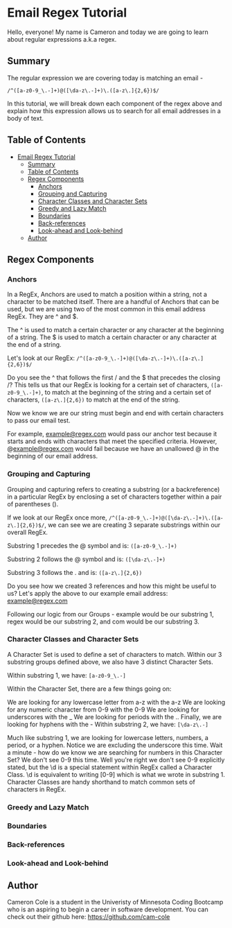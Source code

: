 # Email Regex Tutorial

Hello, everyone! My name is Cameron and today we are going to learn about regular expressions a.k.a regex.

## Summary

The regular expression we are covering today is matching an email - 

`/^([a-z0-9_\.-]+)@([\da-z\.-]+)\.([a-z\.]{2,6})$/`

In this tutorial, we will break down each component of the regex above and explain how this expression allows us to search for all email addresses in a body of text.

## Table of Contents

- [Email Regex Tutorial](#email-regex-tutorial)
  - [Summary](#summary)
  - [Table of Contents](#table-of-contents)
  - [Regex Components](#regex-components)
    - [Anchors](#anchors)
    - [Grouping and Capturing](#grouping-and-capturing)
    - [Character Classes and Character Sets](#character-classes-and-character-sets)
    - [Greedy and Lazy Match](#greedy-and-lazy-match)
    - [Boundaries](#boundaries)
    - [Back-references](#back-references)
    - [Look-ahead and Look-behind](#look-ahead-and-look-behind)
  - [Author](#author)

## Regex Components

### Anchors

In a RegEx, Anchors are used to match a position within a string, not a character to be matched itself. There are a handful of Anchors that can be used, but we are using two of the most common in this email address RegEx. They are ^ and $.

The ^ is used to match a certain character or any character at the beginning of a string. The $ is used to match a certain character or any character at the end of a string.

Let's look at our RegEx: `/^([a-z0-9_\.-]+)@([\da-z\.-]+)\.([a-z\.]{2,6})$/`

Do you see the ^ that follows the first / and the $ that precedes the closing /? This tells us that our RegEx is looking for a certain set of characters, `([a-z0-9_\.-]+)`, to match at the beginning of the string and a certain set of characters, `([a-z\.]{2,6})` to match at the end of the string.

Now we know we are our string must begin and end with certain characters to pass our email test.

For example, example@regex.com would pass our anchor test because it starts and ends with characters that meet the specified criteria. However, @example@regex.com would fail because we have an unallowed @ in the beginning of our email address.

### Grouping and Capturing

Grouping and capturing refers to creating a substring (or a backreference) in a particular RegEx by enclosing a set of characters together within a pair of parentheses ().

If we look at our RegEx once more, `/^([a-z0-9_\.-]+)@([\da-z\.-]+)\.([a-z\.]{2,6})$/`, we can see we are creating 3 separate substrings within our overall RegEx.

Substring 1 precedes the @ symbol and is: `([a-z0-9_\.-]+)`

Substring 2 follows the @ symbol and is: `([\da-z\.-]+)`

Substring 3 follows the \. and is: `([a-z\.]{2,6})`

Do you see how we created 3 references and how this might be useful to us? Let's apply the above to our example email address: example@regex.com

Following our logic from our Groups - example would be our substring 1, regex would be our substring 2, and com would be our substring 3.

### Character Classes and Character Sets

A Character Set is used to define a set of characters to match. Within our 3 substring groups defined above, we also have 3 distinct Character Sets.

Within substring 1, we have: `[a-z0-9_\.-]`

Within the Character Set, there are a few things going on:

We are looking for any lowercase letter from a-z with the a-z
We are looking for any numeric character from 0-9 with the 0-9
We are looking for underscores with the _
We are looking for periods with the \..
Finally, we are looking for hyphens with the -
Within substring 2, we have: `[\da-z\.-]`

Much like substring 1, we are looking for lowercase letters, numbers, a period, or a hyphen. Notice we are excluding the underscore this time.
Wait a minute - how do we know we are searching for numbers in this Character Set? We don't see 0-9 this time.
Well you're right we don't see 0-9 explicitly stated, but the \d is a special statement within RegEx called a Character Class. \d is equivalent to writing [0-9] which is what we wrote in substring 1.
Character Classes are handy shorthand to match common sets of characters in RegEx.


### Greedy and Lazy Match

### Boundaries

### Back-references

### Look-ahead and Look-behind

## Author

Cameron Cole is a student in the Univeristy of Minnesota Coding Bootcamp who is an aspiring to begin a career in software development. You can check out their github here: https://github.com/cam-cole

